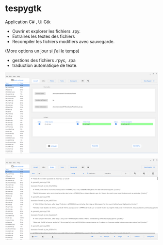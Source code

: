 # tespygtk

Application C# , Ui Gtk

- Ouvrir et explorer les fichiers .rpy.
- Extraires les textes des fichiers
- Recompiler les fichiers modifiers avec sauvegarde.

(More options un jour si j'ai le temps) 
- gestions des fichiers .rpyc, .rpa 
- traduction automatique de texte.



![Screenshot](https://github.com/fr999/tespygtk/blob/2b63b22c8ba0f1f8a45e36b6930bcccfa210c39d/Screenshot%202023-06-13%2016.04.16.png)

![Screenshot](https://github.com/fr999/tespygtk/blob/2b63b22c8ba0f1f8a45e36b6930bcccfa210c39d/Screenshot%202023-06-13%2016.04.43.png)

